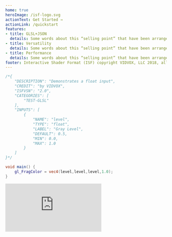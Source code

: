 ```yaml
---
home: true
heroImage: /isf-logo.svg
actionText: Get Started →
actionLink: /quickstart
features:
- title: GLSL+JSON
  details: Some words about this “selling point” that have been arranged into a sentence.
- title: Versatility
  details: Some words about this “selling point” that have been arranged into a sentence.
- title: Performance
  details: Some words about this “selling point” that have been arranged into a sentence.
footer: Interactive Shader Format (ISF) copyright VIDVOX, LLC 2018, all rights reserved.
---
```


<div id="example">

```glsl
/*{
	"DESCRIPTION": "Demonstrates a float input",
	"CREDIT": "by VIDVOX",
	"ISFVSN": "2.0",
	"CATEGORIES": [
		"TEST-GLSL"
	],
	"INPUTS": [
		{
			"NAME": "level",
			"TYPE": "float",
			"LABEL": "Gray Level",
			"DEFAULT": 0.5,
			"MIN": 0.0,
			"MAX": 1.0
		}
	]
}*/

void main() {
	gl_FragColor = vec4(level,level,level,1.0);
}
```

<iframe src="https://isf.video/sketches/5c3cb5101b920200131ecd1d/embed" style="border: 0"></iframe>

</div>